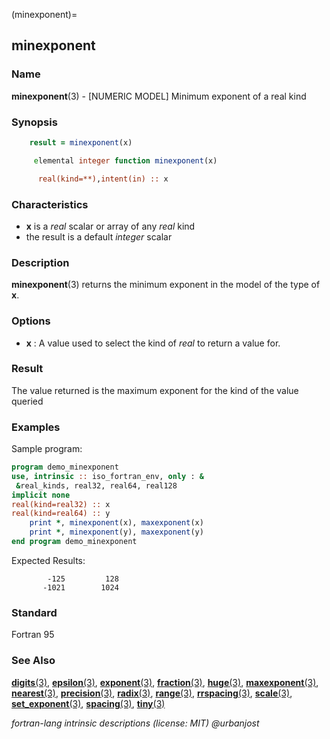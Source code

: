(minexponent)=
## minexponent

### **Name**

**minexponent**(3) - \[NUMERIC MODEL\] Minimum exponent of a real kind

### **Synopsis**

```fortran
    result = minexponent(x)
```

```fortran
     elemental integer function minexponent(x)

      real(kind=**),intent(in) :: x
```

### **Characteristics**

- **x** is a _real_ scalar or array of any _real_ kind
- the result is a default _integer_ scalar

### **Description**

**minexponent**(3) returns the minimum exponent in the model of the
type of **x**.

### **Options**

- **x**
  : A value used to select the kind of _real_ to return a value for.

### **Result**

The value returned is the maximum exponent for the kind of the value
queried

### **Examples**

Sample program:

```fortran
program demo_minexponent
use, intrinsic :: iso_fortran_env, only : &
 &real_kinds, real32, real64, real128
implicit none
real(kind=real32) :: x
real(kind=real64) :: y
    print *, minexponent(x), maxexponent(x)
    print *, minexponent(y), maxexponent(y)
end program demo_minexponent
```

Expected Results:

```
        -125         128
       -1021        1024
```

### **Standard**

Fortran 95

### **See Also**

[**digits**(3)](#digits),
[**epsilon**(3)](#epsilon),
[**exponent**(3)](#exponent),
[**fraction**(3)](#fraction),
[**huge**(3)](#huge),
[**maxexponent**(3)](#maxexponent),
[**nearest**(3)](#nearest),
[**precision**(3)](#precision),
[**radix**(3)](#radix),
[**range**(3)](#range),
[**rrspacing**(3)](#rrspacing),
[**scale**(3)](#scale),
[**set_exponent**(3)](#set_exponent),
[**spacing**(3)](#spacing),
[**tiny**(3)](#tiny)

_fortran-lang intrinsic descriptions (license: MIT) \@urbanjost_
